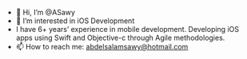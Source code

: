 - 👋 Hi, I’m @ASawy
- 👀 I’m interested in iOS Development
- I have 6+ years’ experience in mobile development. Developing iOS apps using Swift and Objective-c through Agile methodologies.
- 📫 How to reach me: abdelsalamsawy@hotmail.com

<!---
ASawy/ASawy is a ✨ special ✨ repository because its `README.md` (this file) appears on your GitHub profile.
You can click the Preview link to take a look at your changes.
--->
